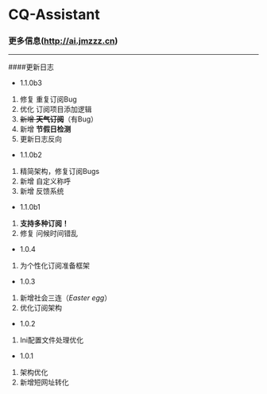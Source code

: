# CQ-Assistant
### 更多信息(http://ai.jmzzz.cn)  
***
####更新日志
* 1.1.0b3
1. 修复 重复订阅Bug
2. 优化 订阅项目添加逻辑
3. ~~新增 **天气订阅**~~（有Bug）
4. 新增 **节假日检测**
5. 更新日志反向
* 1.1.0b2
1. 精简架构，修复订阅Bugs
2. 新增 自定义称呼
3. 新增 反馈系统
* 1.1.0b1
1. **支持多种订阅！**
2. 修复 问候时间错乱
* 1.0.4
1. 为个性化订阅准备框架
* 1.0.3
1. 新增社会三连（_Easter egg_）
2. 优化订阅架构
* 1.0.2
1. Ini配置文件处理优化
* 1.0.1
1. 架构优化
2. 新增短网址转化
